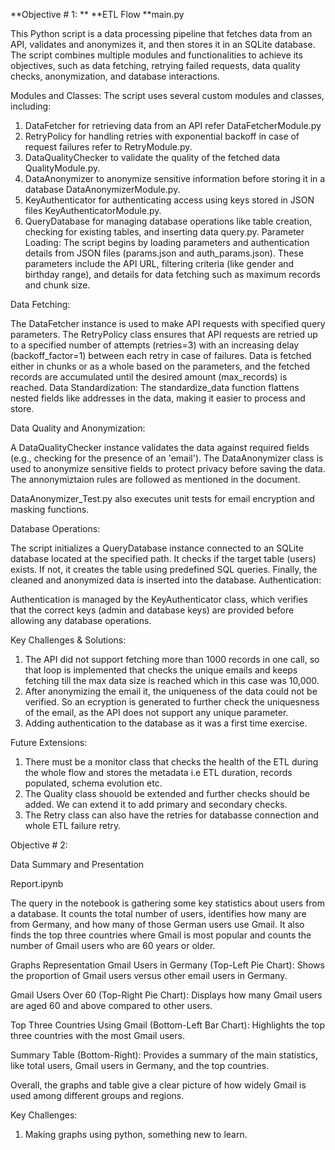**Objective # 1:
**
**ETL Flow
**main.py

This Python script is a data processing pipeline that fetches data from an API, validates and anonymizes it, and 
then stores it in an SQLite database. The script combines multiple modules and functionalities to achieve its objectives, such as data fetching, 
retrying failed requests, data quality checks, anonymization, and database interactions.

Modules and Classes: The script uses several custom modules and classes, including:

1. DataFetcher for retrieving data from an API refer DataFetcherModule.py
2. RetryPolicy for handling retries with exponential backoff in case of request failures refer to RetryModule.py.
3. DataQualityChecker to validate the quality of the fetched data QualityModule.py.
4. DataAnonymizer to anonymize sensitive information before storing it in a database DataAnonymizerModule.py.
5. KeyAuthenticator for authenticating access using keys stored in JSON files KeyAuthenticatorModule.py.
6. QueryDatabase for managing database operations like table creation, checking for existing tables, and inserting data query.py. 
Parameter Loading:
The script begins by loading parameters and authentication details from JSON files (params.json and auth_params.json).
These parameters include the API URL, filtering criteria (like gender and birthday range), and details for data fetching such as maximum records and chunk size.

Data Fetching:

The DataFetcher instance is used to make API requests with specified query parameters.
The RetryPolicy class ensures that API requests are retried up to a specified number of attempts (retries=3) with an increasing delay (backoff_factor=1) between each retry in case of failures.
Data is fetched either in chunks or as a whole based on the parameters, and the fetched records are accumulated until the desired amount (max_records) is reached.
Data Standardization: The standardize_data function flattens nested fields like addresses in the data, making it easier to process and store.

Data Quality and Anonymization:

A DataQualityChecker instance validates the data against required fields (e.g., checking for the presence of an 'email').
The DataAnonymizer class is used to anonymize sensitive fields to protect privacy before saving the data. The annonymiztaion rules are followed as mentioned in the document.

DataAnonymizer_Test.py also executes unit tests for email encryption and masking functions.


Database Operations:

The script initializes a QueryDatabase instance connected to an SQLite database located at the specified path.
It checks if the target table (users) exists. If not, it creates the table using predefined SQL queries.
Finally, the cleaned and anonymized data is inserted into the database.
Authentication:

Authentication is managed by the KeyAuthenticator class, which verifies that the correct keys (admin and database keys) are provided before allowing any database operations.


Key Challenges & Solutions:
1. The API did not support fetching more than 1000 records in one call, so that loop is implemented that checks the unique emails and keeps fetching till the max data size
   is reached which in this case was 10,000. 
2. After anonymizing the email it, the uniqueness of the data could not be verified. So an ecryption is generated to further check the uniquesness of the email, as the API
   does not support any unique parameter.
3. Adding authentication to the database as it was a first time exercise. 

Future Extensions:
1. There must be a monitor class that checks the health of the ETL during the whole flow and stores the metadata i.e ETL duration, records populated, schema evolution etc.
2. The Quality class shouold be extended and further checks should be added. We can extend it to add primary and secondary checks.
3. The Retry class can also have the retries for databasse connection and whole ETL failure retry.

Objective # 2:

Data Summary and Presentation

Report.ipynb

The query in the notebook is gathering some key statistics about users from a database. 
It counts the total number of users, identifies how many are from Germany, and 
how many of those German users use Gmail. It also finds the top three countries where Gmail is most popular and counts the number of Gmail users who are 60 years or older.

Graphs Representation
Gmail Users in Germany (Top-Left Pie Chart): Shows the proportion of Gmail users versus other email users in Germany.

Gmail Users Over 60 (Top-Right Pie Chart): Displays how many Gmail users are aged 60 and above compared to other users.

Top Three Countries Using Gmail (Bottom-Left Bar Chart): Highlights the top three countries with the most Gmail users.

Summary Table (Bottom-Right): Provides a summary of the main statistics, like total users, Gmail users in Germany, and the top countries.

Overall, the graphs and table give a clear picture of how widely Gmail is used among different groups and regions.

Key Challenges:

1. Making graphs using python, something new to learn. 

